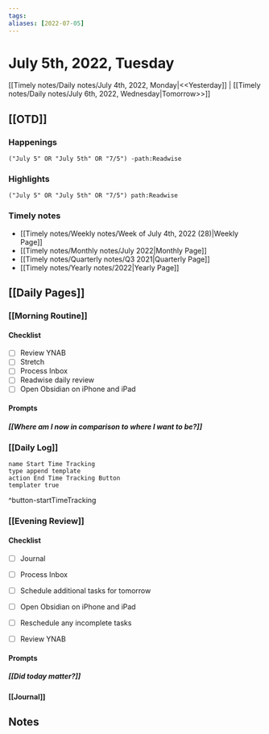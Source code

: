 ```yaml
---
tags:
aliases: [2022-07-05]
---
```


# July 5th, 2022, Tuesday

[[Timely notes/Daily notes/July 4th, 2022, Monday|<<Yesterday]] | [[Timely notes/Daily notes/July 6th, 2022, Wednesday|Tomorrow>>]]

## [[OTD]]

### Happenings

```query
("July 5" OR "July 5th" OR "7/5") -path:Readwise
```

### Highlights

```query
("July 5" OR "July 5th" OR "7/5") path:Readwise
```

### Timely notes
- [[Timely notes/Weekly notes/Week of July 4th, 2022 (28)|Weekly Page]]
- [[Timely notes/Monthly notes/July 2022|Monthly Page]]
- [[Timely notes/Quarterly notes/Q3 2021|Quarterly Page]]
- [[Timely notes/Yearly notes/2022|Yearly Page]]

## [[Daily Pages]]

### [[Morning Routine]]

#### Checklist

- [ ] Review YNAB
- [ ] Stretch
- [ ] Process Inbox
- [ ] Readwise daily review
- [ ] Open Obsidian on iPhone and iPad

#### Prompts

##### [[Where am I now in comparison to where I want to be?]]

### [[Daily Log]]

```button
name Start Time Tracking
type append template
action End Time Tracking Button
templater true
```
^button-startTimeTracking

### [[Evening Review]]

#### Checklist

- [ ] Journal
- [ ] Process Inbox
- [ ] Schedule additional tasks for tomorrow
- [ ] Open Obsidian on iPhone and iPad
- [ ] Reschedule any incomplete tasks
- [ ] Review YNAB


#### Prompts

##### [[Did today matter?]]

#### [[Journal]]

## Notes
